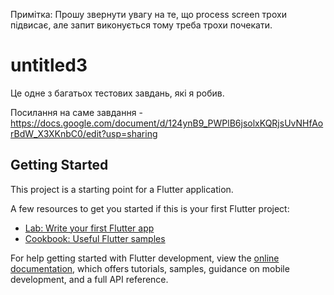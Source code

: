 Примітка: Прошу звернути увагу на те, що process screen трохи підвисає, але запит виконується тому треба трохи почекати.
# untitled3

Це одне з багатьох тестових завдань, які я робив.

Посилання на саме завдання - https://docs.google.com/document/d/124ynB9_PWPlB6jsolxKQRjsUvNHfAorBdW_X3XKnbC0/edit?usp=sharing

## Getting Started

This project is a starting point for a Flutter application.

A few resources to get you started if this is your first Flutter project:

- [Lab: Write your first Flutter app](https://docs.flutter.dev/get-started/codelab)
- [Cookbook: Useful Flutter samples](https://docs.flutter.dev/cookbook)

For help getting started with Flutter development, view the
[online documentation](https://docs.flutter.dev/), which offers tutorials,
samples, guidance on mobile development, and a full API reference.

